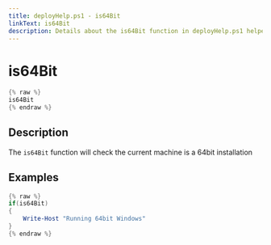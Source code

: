 ```yaml
---
title: deployHelp.ps1 - is64Bit
linkText: is64Bit
description: Details about the is64Bit function in deployHelp.ps1 helper script
---
```


# is64Bit

```PowerShell
{% raw %}
is64Bit
{% endraw %}
```

## Description

The `is64Bit` function will check the current machine is a 64bit installation

## Examples

```PowerShell
{% raw %}
if(is64Bit)
{
    Write-Host "Running 64bit Windows"
}
{% endraw %}
```
